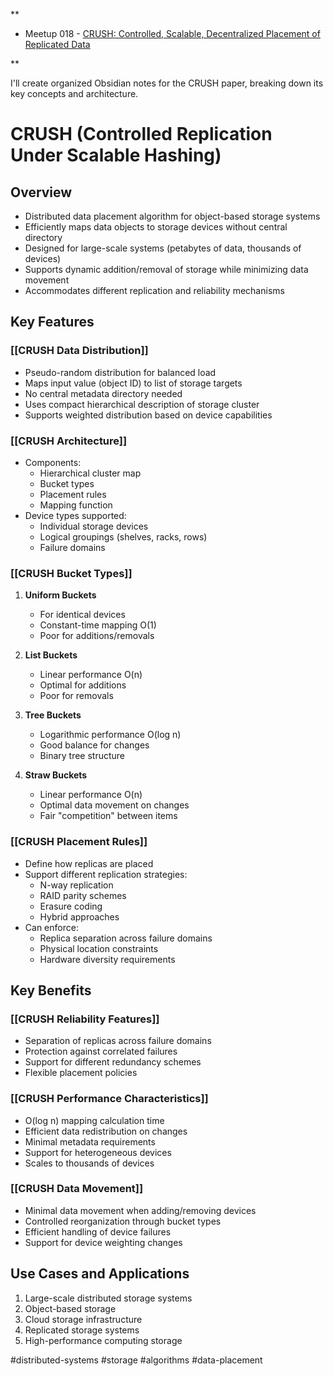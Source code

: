**

- Meetup 018 - [CRUSH: Controlled, Scalable, Decentralized Placement of Replicated Data](https://ceph.io/assets/pdfs/weil-crush-sc06.pdf)
    

**


I'll create organized Obsidian notes for the CRUSH paper, breaking down its key concepts and architecture.

# CRUSH (Controlled Replication Under Scalable Hashing)

## Overview
- Distributed data placement algorithm for object-based storage systems
- Efficiently maps data objects to storage devices without central directory
- Designed for large-scale systems (petabytes of data, thousands of devices)
- Supports dynamic addition/removal of storage while minimizing data movement
- Accommodates different replication and reliability mechanisms

## Key Features

### [[CRUSH Data Distribution]]
- Pseudo-random distribution for balanced load
- Maps input value (object ID) to list of storage targets 
- No central metadata directory needed
- Uses compact hierarchical description of storage cluster
- Supports weighted distribution based on device capabilities

### [[CRUSH Architecture]]
- Components:
  - Hierarchical cluster map
  - Bucket types
  - Placement rules
  - Mapping function
- Device types supported:
  - Individual storage devices
  - Logical groupings (shelves, racks, rows)
  - Failure domains

### [[CRUSH Bucket Types]]
1. **Uniform Buckets**
   - For identical devices
   - Constant-time mapping O(1)
   - Poor for additions/removals

2. **List Buckets**
   - Linear performance O(n)
   - Optimal for additions
   - Poor for removals

3. **Tree Buckets**
   - Logarithmic performance O(log n)
   - Good balance for changes
   - Binary tree structure

4. **Straw Buckets**
   - Linear performance O(n)
   - Optimal data movement on changes
   - Fair "competition" between items

### [[CRUSH Placement Rules]]
- Define how replicas are placed
- Support different replication strategies:
  - N-way replication
  - RAID parity schemes
  - Erasure coding
  - Hybrid approaches
- Can enforce:
  - Replica separation across failure domains
  - Physical location constraints
  - Hardware diversity requirements

## Key Benefits

### [[CRUSH Reliability Features]]
- Separation of replicas across failure domains
- Protection against correlated failures
- Support for different redundancy schemes
- Flexible placement policies

### [[CRUSH Performance Characteristics]]
- O(log n) mapping calculation time
- Efficient data redistribution on changes
- Minimal metadata requirements
- Support for heterogeneous devices
- Scales to thousands of devices

### [[CRUSH Data Movement]]
- Minimal data movement when adding/removing devices
- Controlled reorganization through bucket types
- Efficient handling of device failures
- Support for device weighting changes

## Use Cases and Applications
1. Large-scale distributed storage systems
2. Object-based storage
3. Cloud storage infrastructure
4. Replicated storage systems
5. High-performance computing storage

#distributed-systems #storage #algorithms #data-placement